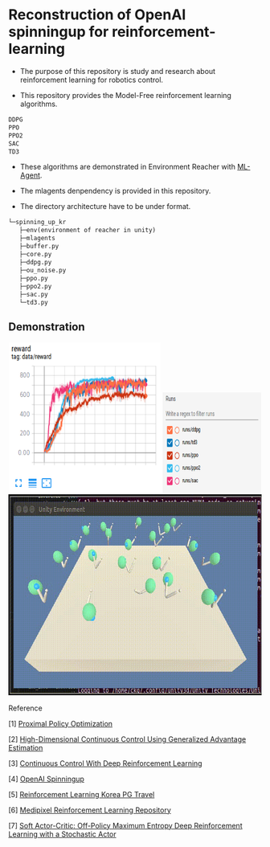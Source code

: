 # Reconstruction of OpenAI spinningup for reinforcement-learning

* The purpose of this repository is study and research about reinforcement learning for robotics control.

* This repository provides the Model-Free reinforcement learning algorithms.

```
DDPG
PPO
PPO2
SAC
TD3
```

* These algorithms are demonstrated in Environment Reacher with [ML-Agent](https://github.com/Unity-Technologies/ml-agents).

* The mlagents denpendency is provided in this repository.

* The directory architecture have to be under format.

```
└─spinning_up_kr
   ├─env(environment of reacher in unity)
   ├─mlagents
   ├─buffer.py
   ├─core.py
   ├─ddpg.py
   ├─ou_noise.py
   ├─ppo.py
   ├─ppo2.py
   ├─sac.py
   └─td3.py
```

## Demonstration

<div align="center">
  <img src="source/graph.png" width="60%" height='300'>
  <img src="source/Screenshot_2019-03-29 TensorBoard.png" width="39%" height='200'>
  <img src="source/out-2.gif" width="100%" height='400'>
</div>

Reference

[1] [Proximal Policy Optimization](https://arxiv.org/abs/1707.06347)

[2] [High-Dimensional Continuous Control Using Generalized Advantage Estimation](https://arxiv.org/abs/1506.02438)

[3] [Continuous Control With Deep Reinforcement Learning](https://arxiv.org/pdf/1509.02971.pdf)

[4] [OpenAI Spinningup](https://github.com/openai/spinningup)

[5] [Reinforcement Learning Korea PG Travel](https://github.com/reinforcement-learning-kr/pg_travel)

[6] [Medipixel Reinforcement Learning Repository](https://github.com/medipixel/rl_algorithms)

[7] [Soft Actor-Critic: Off-Policy Maximum Entropy Deep Reinforcement Learning with a Stochastic Actor](https://arxiv.org/abs/1801.01290)